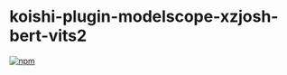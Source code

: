 # koishi-plugin-modelscope-xzjosh-bert-vits2

[![npm](https://img.shields.io/npm/v/koishi-plugin-modelscope-xzjosh-bert-vits2?style=flat-square)](https://www.npmjs.com/package/koishi-plugin-modelscope-xzjosh-bert-vits2)


